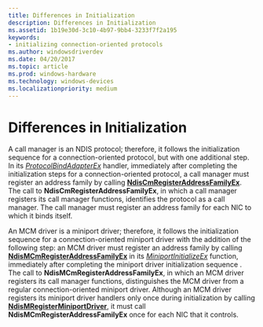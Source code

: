 ```yaml
---
title: Differences in Initialization
description: Differences in Initialization
ms.assetid: 1b19e30d-3c10-4b97-9bb4-3233f7f2a195
keywords:
- initializing connection-oriented protocols
ms.author: windowsdriverdev
ms.date: 04/20/2017
ms.topic: article
ms.prod: windows-hardware
ms.technology: windows-devices
ms.localizationpriority: medium
---
```


# Differences in Initialization





A call manager is an NDIS protocol; therefore, it follows the initialization sequence for a connection-oriented protocol, but with one additional step. In its [*ProtocolBindAdapterEx*](https://msdn.microsoft.com/library/windows/hardware/ff570220) handler, immediately after completing the initialization steps for a connection-oriented protocol, a call manager must register an address family by calling [**NdisCmRegisterAddressFamilyEx**](https://msdn.microsoft.com/library/windows/hardware/ff561685). The call to **NdisCmRegisterAddressFamilyEx**, in which a call manager registers its call manager functions, identifies the protocol as a call manager. The call manager must register an address family for each NIC to which it binds itself.

An MCM driver is a miniport driver; therefore, it follows the initialization sequence for a connection-oriented miniport driver with the addition of the following step: an MCM driver must register an address family by calling [**NdisMCmRegisterAddressFamilyEx**](https://msdn.microsoft.com/library/windows/hardware/ff563554) in its [*MiniportInitializeEx*](https://msdn.microsoft.com/library/windows/hardware/ff559389) function, immediately after completing the miniport driver initialization sequence . The call to **NdisMCmRegisterAddressFamilyEx**, in which an MCM driver registers its call manager functions, distinguishes the MCM driver from a regular connection-oriented miniport driver. Although an MCM driver registers its miniport driver handlers only once during initialization by calling [**NdisMRegisterMiniportDriver**](https://msdn.microsoft.com/library/windows/hardware/ff563654), it must call **NdisMCmRegisterAddressFamilyEx** once for each NIC that it controls.

 

 





